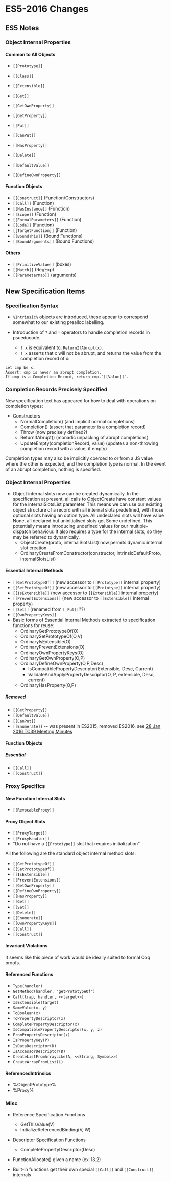 # ES5-2016 Changes

## ES5 Notes
### Object Internal Properties
#### Common to All Objects
* `[[Prototype]]`
* `[[Class]]`
* `[[Extensible]]`

* `[[Get]]`
* `[[GetOwnProperty]]`
* `[[GetProperty]]`
* `[[Put]]`
* `[[CanPut]]`
* `[[HasProperty]]`
* `[[Delete]]`
* `[[DefaultValue]]`
* `[[DefineOwnProperty]]`

#### Function Objects
* `[[Construct]]`         (Function/Constructors)
* `[[Call]]`              (Function)
* `[[HasInstance]]`       (Function)
* `[[Scope]]`             (Function)
* `[[FormalParameters]]`  (Function)
* `[[Code]]`              (Function)
* `[[TargetFunction]]`    (Function)
* `[[BoundThis]]`         (Bound Functions)
* `[[BoundArguments]]`    (Bound Functions)

#### Others
* `[[PrimitiveValue]]`    (boxes)
* `[[Match]]`             (RegExp)
* `[[ParameterMap]]`      (arguments)


## New Specification Items
### Specification Syntax
* `%Intrinsic%` objects are introduced, these appear to correspond somewhat to our existing prealloc labelling.

* Introduction of `?` and `!` operators to handle completion records in psuedocode.
  * `? x` is equivalent to: `ReturnIfAbrupt(x)`.
  * `! x` asserts that x will not be abrupt, and returns the value from the completion record of x:
```
Let cmp be x.
Assert: cmp is never an abrupt completion.
If cmp is a Completion Record, return cmp.`[[Value]]`.
```

### Completion Records Precisely Specified
New specification text has appeared for how to deal with operations on completion types:
* Constructors
  * NormalCompletion() (and implicit normal completions)
  * Completion() (assert that parameter is a completion record)
  * Throw (now precisely defined?)
  * ReturnIfAbrupt() (monadic unpacking of abrupt completions)
  * UpdateEmpty(completionRecord, value) (updates a non-throwing completion record with a value, if empty)

Completion types may also be implicitly coerced to or from a JS value where the
other is expected, and the completion type is normal. In the event of an abrupt
completion, nothing is specified.

### Object Internal Properties
* Object internal slots now can be created dynamically. In the specification at
  present, all calls to ObjectCreate have constant values for the
  internalSlotsList parameter. This means we can use our existing object
  structure of a record with all internal slots predefined, with those optional
  slots having an option type. All undeclared slots will have value None, all
  declared but uninitialised slots get Some undefined. This potentially means
  introducing undefined values for our multiple-dispatch behaviour. It also
  requires a type for the internal slots, so they may be referred to
  dynamically.
  * ObjectCreate(proto, internalSlotsList) now permits dynamic internal slot
    creation
  * OrdinaryCreateFromConstructor(constructor, intrinsicDefaultProto,
    internalSlotsList)

#### Essential Internal Methods
* `[[GetPrototypeOf]]`    (new accessor to `[[Prototype]]` internal property)
* `[[SetPrototypeOf]]`    (new accessor to `[[Prototype]]` internal property)
* `[[IsExtensible]]`      (new accessor to `[[Extensible]]` internal property)
* `[[PreventExtensions]]` (new accessor to `[[Extensible]]` internal property)
* `[[Set]]`               (renamed from `[[Put]]`??)
* `[[OwnPropertyKeys]]`
* Basic forms of Essential Internal Methods extracted to specification functions for reuse:
  * OrdinaryGetPrototypeOf(O)
  * OrdinarySetPrototypeOf(O,V)
  * OrdinaryIsExtensible(O)
  * OrdinaryPreventExtensions(O)
  * OrdinaryOwnPropertyKeys(O)
  * OrdinaryGetOwnProperty(O,P)
  * OrdinaryDefineOwnProperty(O,P,Desc)
    * IsCompatiblePropertyDescriptor(Extensible, Desc, Current)
    * ValidateAndApplyPropertyDescriptor(O, P, extensible, Desc, current)
  * OrdinaryHasProperty(O,P)

##### Removed
* `[[GetProperty]]`
* `[[DefaultValue]]`
* `[[CanPut]]`
* `[[Enumerate]]` -- was present in ES2015, removed ES2016, see [28 Jan 2016
  TC39 Meeting Minutes](https://github.com/tc39/tc39-notes/blob/master/es7/2016-01/jan-28.md#5xix-proxy-enumerate---revisit-decision-to-exhaust-iterator)

#### Function Objects
##### Essential
* `[[Call]]`
* `[[Construct]]`

### Proxy Specifics
#### New Function Internal Slots
* `[[RevocableProxy]]`

#### Proxy Object Slots
* `[[ProxyTarget]]`
* `[[ProxyHandler]]`
* "Do not have a `[[Prototype]]` slot that requires initialization"

All the following are the standard object internal method slots:
* `[[GetPrototypeOf]]`
* `[[SetPrototypeOf]]`
* `[[IsExtensible]]`
* `[[PreventExtensions]]`
* `[[GetOwnProperty]]`
* `[[DefineOwnProperty]]`
* `[[HasProperty]]`
* `[[Get]]`
* `[[Set]]`
* `[[Delete]]`
* `[[Enumerate]]`
* `[[OwnPropertyKeys]]`
* `[[Call]]`
* `[[Construct]]`

#### Invariant Violations
It seems like this piece of work would be ideally suited to formal Coq proofs.

#### Referenced Functions
* `Type(handler)`
* `GetMethod(handler, "getPrototypeOf")`
* `Call(trap, handler, <<target>>)`
* `IsExtensible(target)`
* `SameValue(x, y)`
* `ToBoolean(x)`
* `ToPropertyDescriptor(x)`
* `CompletePropertyDescriptor(x)`
* `IsCompatiblePropertyDescriptor(x, y, z)`
* `FromPropertyDescriptor(x)`
* `IsPropertyKey(P)`
* `IsDataDescriptor(D)`
* `IsAccessorDescriptor(D)`
* `CreateListFromArrayLike(A, <<String, Symbol>>)`
* `CreateArrayFromList(L)`

#### ReferencedIntrinsics
* %ObjectPrototype%
* %Proxy%


### Misc
* Reference Specification Functions
  * GetThisValue(V)
  * InitializeReferencedBinding(V, W)

* Descriptor Specification Functions
  * CompletePropertyDescriptor(Desc)

* FunctionAllocate() given a name (ex-13.2)

* Built-in functions get their own special `[[Call]]` and `[[Construct]]` internals
